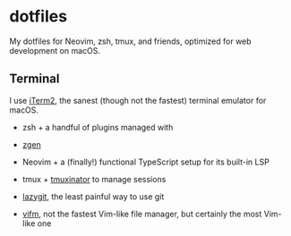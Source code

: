 # dotfiles

My dotfiles for Neovim, zsh, tmux, and friends, optimized for web development on
macOS.

## Terminal

I use [iTerm2](https://github.com/gnachman/iTerm2), the sanest (though not
the fastest) terminal emulator for macOS.

- zsh + a handful of plugins managed with
- [zgen](https://github.com/tarjoilija/zgen)

- Neovim + a (finally!) functional TypeScript setup for its built-in LSP

- tmux + [tmuxinator](https://github.com/tmuxinator/tmuxinator) to manage
  sessions

- [lazygit](https://github.com/jesseduffield/lazygit), the least painful way to
  use git

- [vifm](https://github.com/vifm/vifm), not the fastest Vim-like file manager,
  but certainly the most Vim-like one
